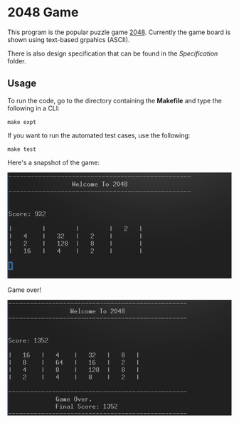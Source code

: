 # 2048 Game
This program is the popular puzzle game [2048](https://play2048.co/). Currently the game board is shown using text-based grpahics (ASCII).

There is also design specification that can be found in the *Specification* folder.

## Usage

To run the code, go to the directory containing the **Makefile** and type the following in a CLI:

``` 
make expt 
```
If you want to run the automated test cases, use the following:

```
make test
```
Here's a snapshot of the game:

![game](images/game.PNG)

Game over!

![game](images/game_over.PNG)


